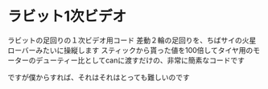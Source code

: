# ラビット1次ビデオ
ラビットの足回りの１次ビデオ用コード
差動２輪の足回りを、ちばサイの火星ローバーみたいに操縦します
スティックから貰った値を100倍してタイヤ用のモーターのデューティー比としてcanに渡すだけの、非常に簡素なコードです











ですが僕からすれば、それはそれはとっても難しいのです
